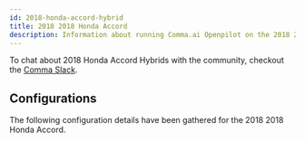 ```yaml
---
id: 2018-honda-accord-hybrid
title: 2018 2018 Honda Accord
description: Information about running Comma.ai Openpilot on the 2018 2018 Honda Accord
---
```





To chat about 2018 Honda Accord Hybrids with the community, checkout the  [Comma Slack](https://slack.comma.ai).
      
## Configurations
The following configuration details have been gathered for the 2018 2018 Honda Accord.








